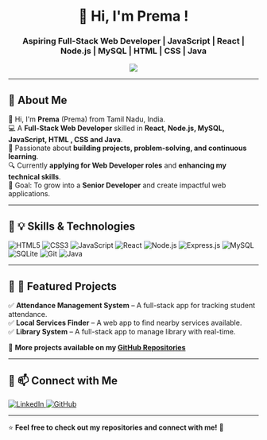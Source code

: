 <h1 align="center">🚀 Hi, I'm Prema !</h1>
<h3 align="center">Aspiring Full-Stack Web Developer | JavaScript | React | Node.js | MySQL | HTML | CSS | Java</h3>

<p align="center">
  <img src="https://readme-typing-svg.herokuapp.com?font=Fira+Code&weight=600&size=18&duration=2000&pause=1000&color=37F7F1&center=true&vCenter=true&width=500&lines=Building+full-stack+web+apps;Solving+problems+on+Hacker+Rank+%26+GFG;Passionate+about+technology+%26+coding;Exploring+new+technologies+and+frameworks;Always+learning+and+improving+my+skills" />
</p>

---

## 🔹 **About Me**
👋 Hi, I'm **Prema** (Prema) from Tamil Nadu, India.  
💻 A **Full-Stack Web Developer** skilled in **React, Node.js, MySQL, JavaScript, HTML , CSS  and Java**.  
🚀 Passionate about **building projects, problem-solving, and continuous learning**.  
🔍 Currently **applying for Web Developer roles** and **enhancing my technical skills**.  
🎯 Goal: To grow into a **Senior Developer** and create impactful web applications.  

---

## 🔹 **💡 Skills & Technologies**
![HTML5](https://img.shields.io/badge/HTML5-E34F26?style=for-the-badge&logo=html5&logoColor=white)
![CSS3](https://img.shields.io/badge/CSS3-1572B6?style=for-the-badge&logo=css3&logoColor=white)
![JavaScript](https://img.shields.io/badge/JavaScript-F7DF1E?style=for-the-badge&logo=javascript&logoColor=black)
![React](https://img.shields.io/badge/React-20232A?style=for-the-badge&logo=react&logoColor=61DAFB)
![Node.js](https://img.shields.io/badge/Node.js-43853D?style=for-the-badge&logo=node.js&logoColor=white)
![Express.js](https://img.shields.io/badge/Express.js-000000?style=for-the-badge&logo=express&logoColor=white)
![MySQL](https://img.shields.io/badge/MySQL-005C84?style=for-the-badge&logo=mysql&logoColor=white)
![SQLite](https://img.shields.io/badge/SQLite-003B57?style=for-the-badge&logo=sqlite&logoColor=white)
![Git](https://img.shields.io/badge/Git-F05032?style=for-the-badge&logo=git&logoColor=white)
![Java](https://img.shields.io/badge/Java-007396?style=for-the-badge&logo=java&logoColor=white)

---

## 🔹 **📌 Featured Projects**
✅ **Attendance Management System** – A full-stack app for tracking student attendance.  
✅ **Local Services Finder** – A web app to find nearby services available.  
✅ **Library System** – A full-stack app to manage library with real-time.  

📂 **More projects available on my [GitHub Repositories](https://github.com/premapleasant)**  

---

## 🔹 **📫 Connect with Me**
<p align="left">
  <a href="https://www.linkedin.com/in/prema-developer" target="_blank">
    <img src="https://img.shields.io/badge/LinkedIn-0A66C2?style=for-the-badge&logo=linkedin&logoColor=white" alt="LinkedIn">
  </a>
  <a href="https://github.com/premapleasant" target="_blank">
    <img src="https://img.shields.io/badge/GitHub-171515?style=for-the-badge&logo=github&logoColor=white" alt="GitHub">
  </a>
</p>

---

⭐ **Feel free to check out my repositories and connect with me!** 🚀
